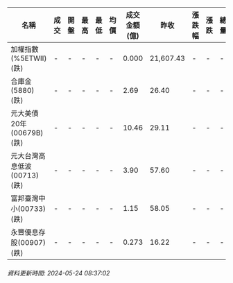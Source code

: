 | 名稱 | 成交 | 開盤 | 最高 | 最低 | 均價 | 成交金額(億) | 昨收 | 漲跌幅 | 漲跌 | 總量 | 昨量 | 振幅 |
| -------- | -------- | -------- | -------- |-------- | -------- | -------- |-------- |-------- |-------- | -------- | -------- |-------- |
|加權指數(%5ETWII) (跌)|-|-|-|-|-|0.000|21,607.43|-|-|-|-|0.00%|
|合庫金(5880) (跌)|-|-|-|-|-|2.69|26.40|-|-|-|-|0.00%|
|元大美債20年(00679B) (跌)|-|-|-|-|-|10.46|29.11|-|-|-|-|0.00%|
|元大台灣高息低波(00713) (跌)|-|-|-|-|-|3.90|57.60|-|-|-|-|0.00%|
|富邦臺灣中小(00733) (跌)|-|-|-|-|-|1.15|58.05|-|-|-|-|0.00%|
|永豐優息存股(00907) (跌)|-|-|-|-|-|0.273|16.22|-|-|-|-|0.00%|
###### 資料更新時間: 2024-05-24 08:37:02